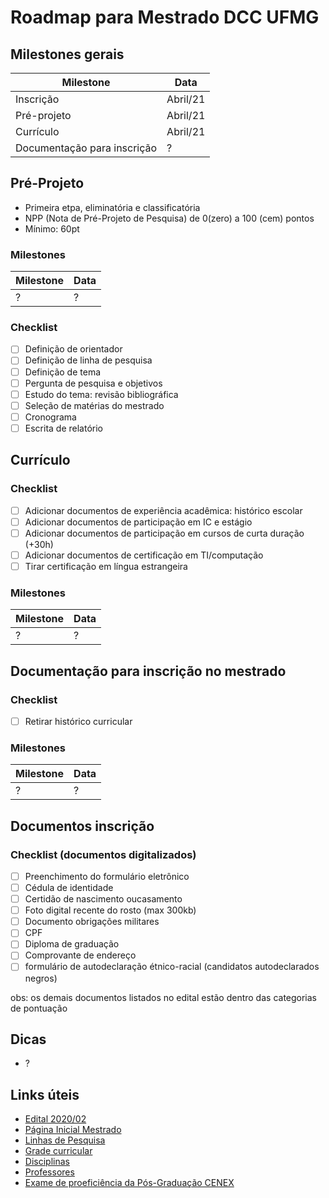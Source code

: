# Roadmap para Mestrado DCC UFMG

## Milestones gerais

| Milestone                   | Data     |
| --------------------------- | -------- |
| Inscrição                   | Abril/21 |
| Pré-projeto                 | Abril/21 |
| Currículo                   | Abril/21 |
| Documentação para inscrição | ?        |



## Pré-Projeto

- Primeira etpa, eliminatória e classificatória  
- NPP (Nota de Pré-Projeto de Pesquisa) de 0(zero) a 100 (cem) pontos  
- Mínimo: 60pt  

### Milestones

| Milestone | Data |
| --------- | ---- |
| ?         | ?    |

### Checklist

- [ ] Definição de orientador
- [ ] Definição de linha de pesquisa
- [ ] Definição de tema
- [ ] Pergunta de pesquisa e objetivos
- [ ] Estudo do tema: revisão bibliográfica
- [ ] Seleção de matérias do mestrado
- [ ] Cronograma
- [ ] Escrita de relatório

## Currículo

### Checklist

- [ ] Adicionar documentos de experiência acadêmica: histórico escolar
- [ ] Adicionar documentos de participação em IC e estágio
- [ ] Adicionar documentos de participação em cursos de curta duração (+30h)
- [ ] Adicionar documentos de certificação em TI/computação
- [ ] Tirar certificação em língua estrangeira

### Milestones

| Milestone | Data |
| --------- | ---- |
| ?         | ?    |

## Documentação para inscrição no mestrado

### Checklist

- [ ] Retirar histórico curricular

### Milestones

| Milestone | Data |
| --------- | ---- |
| ?         | ?    |

## Documentos inscrição

### Checklist (documentos digitalizados)
- [ ] Preenchimento do formulário eletrônico
- [ ] Cédula de identidade
- [ ] Certidão de nascimento oucasamento
- [ ] Foto digital recente do rosto (max 300kb)
- [ ] Documento obrigações militares
- [ ] CPF
- [ ] Diploma de graduação
- [ ] Comprovante de endereço
- [ ] formulário de autodeclaração étnico-racial (candidatos autodeclarados negros)

obs: os demais documentos listados no edital estão dentro das categorias de pontuação


## Dicas

* ?

## Links úteis
* [Edital 2020/02](http://ppgcc.dcc.ufmg.br/wp-content/uploads/2020/08/retificado_20200910-Edital-de-Selecao-PPGCC-Mestrado-2020_2-V1.pdf)
* [Página Inicial Mestrado](http://ppgcc.dcc.ufmg.br/mestrado/)
* [Linhas de Pesquisa](http://ppgcc.dcc.ufmg.br/linhas-de-pesquisa/)
* [Grade curricular](ppgcc.dcc.ufmg.br/grade-curricular/)
* [Disciplinas](http://ppgcc.dcc.ufmg.br/disciplinas/)
* [Professores](http://ppgcc.dcc.ufmg.br/docentes/)
* [Exame de proeficiência da Pós-Graduação CENEX](https://cenex.letras.ufmg.br/exames-de-proficiencia/pos-graduacao)
